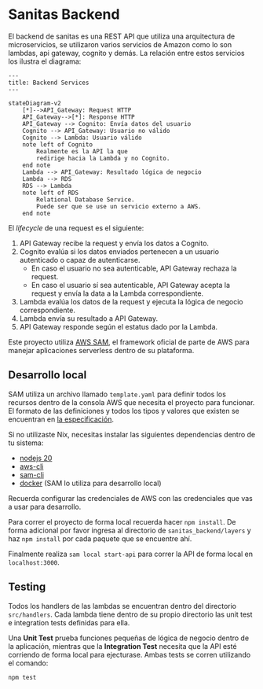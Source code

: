 # Sanitas Backend

El backend de sanitas es una REST API que utiliza una arquitectura de microservicios,
se utilizaron varios servicios de Amazon como lo son lambdas, api gateway,
cognito y demás. La relación entre estos servicios los ilustra el diagrama:

```mermaid
---
title: Backend Services
---

stateDiagram-v2
    [*]-->API_Gateway: Request HTTP
    API_Gateway-->[*]: Response HTTP
    API_Gateway --> Cognito: Envía datos del usuario
    Cognito --> API_Gateway: Usuario no válido
    Cognito --> Lambda: Usuario válido
    note left of Cognito
        Realmente es la API la que
        redirige hacia la Lambda y no Cognito.
    end note
    Lambda --> API_Gateway: Resultado lógica de negocio
    Lambda --> RDS
    RDS --> Lambda
    note left of RDS 
        Relational Database Service.
        Puede ser que se use un servicio externo a AWS.
    end note
```

El _lifecycle_ de una request es el siguiente:

1. API Gateway recibe la request y envía los datos a Cognito.
1. Cognito evalúa si los datos enviados pertenecen a un usuario autenticado o
   capaz de autenticarse.
   - En caso el usuario no sea autenticable, API Gateway rechaza la request.
   - En caso el usuario sí sea autenticable, API Gateway acepta la request y
     envía la data a la Lambda correspondiente.
1. Lambda evalúa los datos de la request y ejecuta la lógica de negocio
   correspondiente.
1. Lambda envía su resultado a API Gateway.
1. API Gateway responde según el estatus dado por la Lambda.

Este proyecto utiliza [AWS SAM](https://aws.amazon.com/serverless/sam/), el
framework oficial de parte de AWS para manejar aplicaciones serverless dentro de
su plataforma.

## Desarrollo local

SAM utiliza un archivo llamado `template.yaml` para definir todos los recursos
dentro de la consola AWS que necesita el proyecto para funcionar. El formato de
las definiciones y todos los tipos y valores que existen se encuentran en [la especificación](https://docs.aws.amazon.com/serverless-application-model/latest/developerguide/sam-specification.html).

Si no utilizaste Nix, necesitas instalar las siguientes dependencias dentro de
tu sistema:

- [nodejs 20](https://nodejs.org/en)
- [aws-cli](https://aws.amazon.com/cli/)
- [sam-cli](https://docs.aws.amazon.com/serverless-application-model/latest/developerguide/install-sam-cli.html)
- [docker](https://www.docker.com/) (SAM lo utiliza para desarrollo local)

Recuerda configurar las credenciales de AWS con las credenciales que vas a usar
para desarrollo.

Para correr el proyecto de forma local recuerda hacer `npm install`. De forma
adicional por favor ingresa al directorio de `sanitas_backend/layers` y haz
`npm install` por cada paquete que se encuentre ahí.

Finalmente realiza `sam local start-api` para correr la API de forma local en
`localhost:3000`.

## Testing

Todos los handlers de las lambdas se encuentran dentro del directorio
`src/handlers`. Cada lambda tiene dentro de su propio directorio las unit test e
integration tests definidas para ella.

Una **Unit Test** prueba funciones pequeñas de lógica de negocio dentro de la
aplicación, mientras que la **Integration Test** necesita que la API esté corriendo
de forma local para ejecturase. Ambas tests se corren utilizando el comando:

```bash
npm test
```
